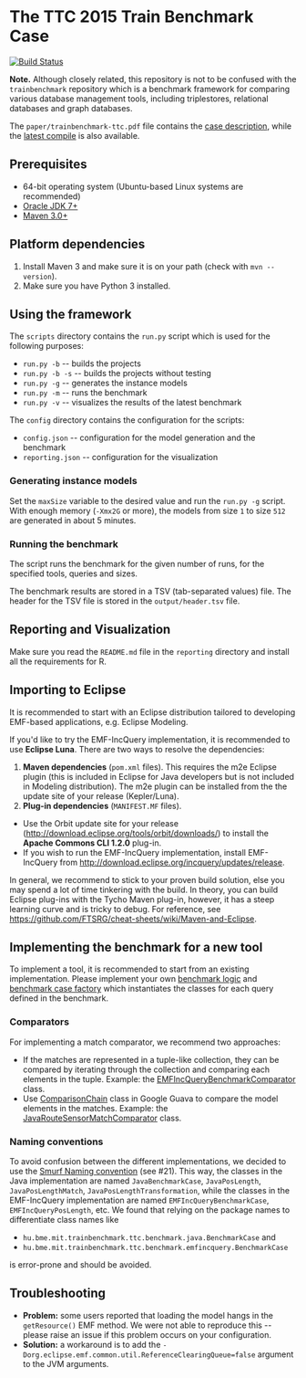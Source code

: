 # The TTC 2015 Train Benchmark Case

[![Build Status](https://travis-ci.org/FTSRG/trainbenchmark-ttc.svg?branch=master)](https://travis-ci.org/FTSRG/trainbenchmark-ttc)

**Note.** Although closely related, this repository is not to be confused with the `trainbenchmark` repository which is a benchmark framework for comparing various database management tools, including triplestores, relational databases and graph databases.

The `paper/trainbenchmark-ttc.pdf` file contains the [case description](https://github.com/FTSRG/trainbenchmark-ttc/blob/master/paper/trainbenchmark-ttc.pdf), while the [latest compile](https://www.sharelatex.com/github/repos/FTSRG/trainbenchmark-ttc-paper/builds/latest/output.pdf)  is also available.

## Prerequisites

* 64-bit operating system (Ubuntu-based Linux systems are recommended)
* [Oracle JDK 7+](https://github.com/FTSRG/cheat-sheets/wiki/Linux#oracle-jdk-7)
* [Maven 3.0+](https://github.com/FTSRG/cheat-sheets/wiki/Linux#maven-3)

## Platform dependencies

1. Install Maven 3 and make sure it is on your path (check with `mvn --version`).
1. Make sure you have Python 3 installed.

## Using the framework

The `scripts` directory contains the `run.py` script which is used for the following purposes:
* `run.py -b` -- builds the projects
* `run.py -b -s` -- builds the projects without testing
* `run.py -g` -- generates the instance models
* `run.py -m` -- runs the benchmark
* `run.py -v` -- visualizes the results of the latest benchmark

The `config` directory contains the configuration for the scripts:
* `config.json` -- configuration for the model generation and the benchmark
* `reporting.json` -- configuration for the visualization

### Generating instance models

Set the `maxSize` variable to the desired value and run the `run.py -g` script. With enough memory (`-Xmx2G` or more), the models from size `1` to size `512` are generated in about 5 minutes.

### Running the benchmark

The script runs the benchmark for the given number of runs, for the specified tools, queries and sizes.

The benchmark results are stored in a TSV (tab-separated values) file. The header for the TSV file is stored in the `output/header.tsv` file. 

## Reporting and Visualization

Make sure you read the `README.md` file in the `reporting` directory and install all the requirements for R.

## Importing to Eclipse

It is recommended to start with an Eclipse distribution tailored to developing EMF-based applications, e.g. Eclipse Modeling.

If you'd like to try the EMF-IncQuery implementation, it is recommended to use **Eclipse Luna**. There are two ways to resolve the dependencies:

1. **Maven dependencies** (`pom.xml` files). This requires the m2e Eclipse plugin (this is included in Eclipse for Java developers but is not included in Modeling distribution). The m2e plugin can be installed from the the update site of your release (Kepler/Luna).
2. **Plug-in dependencies** (`MANIFEST.MF` files).
  * Use the Orbit update site for your release (<http://download.eclipse.org/tools/orbit/downloads/>) to install the **Apache Commons CLI 1.2.0** plug-in.
  * If you wish to run the EMF-IncQuery implementation, install EMF-IncQuery from <http://download.eclipse.org/incquery/updates/release>.

In general, we recommend to stick to your proven build solution, else you may spend a lot of time tinkering with the build. In theory, you can build Eclipse plug-ins with the Tycho Maven plug-in, however, it has a steep learning curve and is tricky to debug. For reference, see <https://github.com/FTSRG/cheat-sheets/wiki/Maven-and-Eclipse>.

## Implementing the benchmark for a new tool

To implement a tool, it is recommended to start from an existing implementation. Please implement your own  [benchmark logic](https://github.com/FTSRG/trainbenchmark-ttc/blob/master/hu.bme.mit.trainbenchmark.ttc.benchmark.java/src/main/java/hu/bme/mit/trainbenchmark/ttc/benchmark/java/JavaBenchmarkLogic.java) and [benchmark case factory](https://github.com/FTSRG/trainbenchmark-ttc/blob/master/hu.bme.mit.trainbenchmark.ttc.benchmark.java/src/main/java/hu/bme/mit/trainbenchmark/ttc/benchmark/java/benchmarkcases/JavaBenchmarkCaseFactory.java) which instantiates the classes for each query defined in the benchmark.

### Comparators

For implementing a match comparator, we recommend two approaches:
* If the matches are represented in a tuple-like collection, they can be compared by iterating through the collection and comparing each elements in the tuple. Example: the [EMFIncQueryBenchmarkComparator](https://github.com/FTSRG/trainbenchmark-ttc/blob/master/hu.bme.mit.trainbenchmark.ttc.benchmark.emfincquery/src/main/java/hu/bme/mit/trainbenchmark/ttc/benchmark/emfincquery/matches/EMFIncQueryBenchmarkComparator.java) class.
* Use [ComparisonChain](http://docs.guava-libraries.googlecode.com/git/javadoc/com/google/common/collect/ComparisonChain.html) class in Google Guava to compare the model elements in the matches. Example: the [JavaRouteSensorMatchComparator](https://github.com/FTSRG/trainbenchmark-ttc/blob/master/hu.bme.mit.trainbenchmark.ttc.benchmark.java/src/main/java/hu/bme/mit/trainbenchmark/ttc/benchmark/java/matches/JavaRouteSensorMatchComparator.java) class.

### Naming conventions

To avoid confusion between the different implementations, we decided to use the [Smurf Naming convention](http://blog.codinghorror.com/new-programming-jargon/) (see #21). This way, the classes in the Java implementation are named `JavaBenchmarkCase`, `JavaPosLength`, `JavaPosLengthMatch`, `JavaPosLengthTransformation`, while the classes in the EMF-IncQuery implementation are named `EMFIncQueryBenchmarkCase`, `EMFIncQueryPosLength`, etc. We found that relying on the package names to differentiate class names like

* `hu.bme.mit.trainbenchmark.ttc.benchmark.java.BenchmarkCase` and 
* `hu.bme.mit.trainbenchmark.ttc.benchmark.emfincquery.BenchmarkCase`

is error-prone and should be avoided.

## Troubleshooting

* **Problem:** some users reported that loading the model hangs in the `getResource()` EMF method. We were not able to reproduce this -- please raise an issue if this problem occurs on your configuration.
* **Solution:** a workaround is to add the `-Dorg.eclipse.emf.common.util.ReferenceClearingQueue=false` argument to the JVM arguments.
